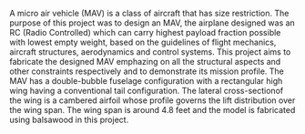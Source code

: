 A micro air vehicle (MAV) is a class of aircraft that has size restriction. The purpose of this project was to design an MAV, the airplane designed was an RC (Radio Controlled) which can carry highest payload fraction possible with lowest empty weight, based on the guidelines of flight mechanics, aircraft structures, aerodynamics and control systems. This project aims to fabricate the designed MAV emphazing on all the structural aspects and other constraints respectively and to demonstrate its mission profile. The MAV has a double-bubble fuselage configuration with a rectangular high wing having a conventional tail configuration. The lateral cross-sectionof the wing is a cambered airfoil whose profile governs the lift distribution over the wing span. The wing span is around 4.8 feet and the model is fabricated using balsawood in this project.
